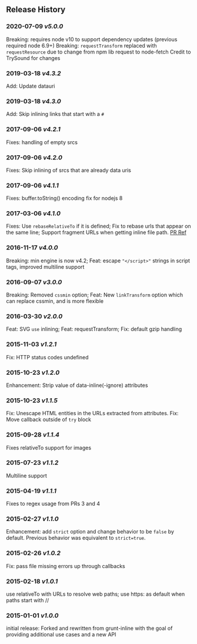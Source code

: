## Release History

### 2020-07-09 *v5.0.0*
Breaking: requires node v10 to support dependency updates (previous required node 6.9+)
Breaking: `requestTransform` replaced with `requestResource` due to change from npm lib request to node-fetch
Credit to TrySound for changes

### 2019-03-18 *v4.3.2*
Add: Update datauri

### 2019-03-18 *v4.3.0*
Add: Skip inlining links that start with a `#`

### 2017-09-06 *v4.2.1*
Fixes: handling of empty srcs

### 2017-09-06 *v4.2.0*
Fixes: Skip inlining of srcs that are already data uris

### 2017-09-06 *v4.1.1*
Fixes: buffer.toString() encoding fix for nodejs 8

### 2017-03-06 *v4.1.0*
Fixes: Use `rebaseRelativeTo` if it is defined; Fix to rebase urls that appear on the same line; Support fragment URLs when getting inline file path. [PR Ref](https://github.com/jrit/web-resource-inliner/pull/27)

### 2016-11-17 *v4.0.0*
Breaking: min engine is now v4.2; Feat: escape `"</script>"` strings in script tags, improved multiline support

### 2016-09-07 *v3.0.0*
Breaking: Removed `cssmin` option; Feat: New `linkTransform` option which can replace cssmin, and is more flexible

### 2016-03-30 *v2.0.0*
Feat: SVG `use` inlining; Feat: requestTransform; Fix: default gzip handling

### 2015-11-03 *v1.2.1*
Fix: HTTP status codes undefined

### 2015-10-23 *v1.2.0*
Enhancement: Strip value of data-inline(-ignore) attributes  

### 2015-10-23 *v1.1.5*
Fix: Unescape HTML entities in the URLs extracted from attributes. Fix: Move callback outside of `try` block

### 2015-09-28 *v1.1.4*
Fixes relativeTo support for images

### 2015-07-23 *v1.1.2*
Multiline support

### 2015-04-19 *v1.1.1*
Fixes to regex usage from PRs 3 and 4

### 2015-02-27 *v1.1.0*
Enhancement: add `strict` option and change behavior to be `false` by default. Previous behavior was equivalent to `strict=true`.

### 2015-02-26 *v1.0.2*
Fix: pass file missing errors up through callbacks

### 2015-02-18 *v1.0.1*
use relativeTo with URLs to resolve web paths; use https: as default when paths start with //

### 2015-01-01 *v1.0.0*
initial release: Forked and rewritten from grunt-inline with the goal of providing additional use cases and a new API

